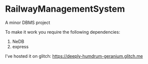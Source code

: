# RailwayManagementSystem
A minor DBMS project

To make it work you require the following dependencies:
1) NeDB
2) express


I've hosted it on glitch:
https://deeply-humdrum-geranium.glitch.me
